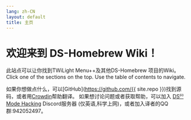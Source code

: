 ```yaml
---
lang: zh-CN
layout: default
title: 主页
---
```


# 欢迎来到 DS-Homebrew Wiki！

此站点可以让你找到TWiLight Menu++及其他DS-Homebrew 项目的Wiki。 Click one of the sections on the top. Use the table of contents to navigate.

如果你想做点什么，可以[GitHub](https://github.com/{{ site.repo }})找到源码，或者用[Crowdin](https://crowdin.com/project/ds-homebrew-wiki)帮助翻译。 如果想讨论问题或者获取帮助，可以加入 [DS⁽ⁱ⁾ Mode Hacking](https://ds-homebrew.com/discord) Discord服务器 (仅英语,科学上网)，或者加入译者的QQ群:942052497。
